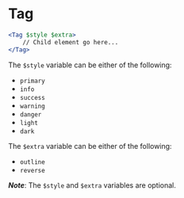 # Tag

```jsx
<Tag $style $extra>
    // Child element go here...
</Tag>
```

The `$style` variable can be either of the following:
- `primary`
- `info`
- `success`
- `warning`
- `danger`
- `light`
- `dark`

The `$extra` variable can be either of the following:
- `outline`
- `reverse`

**_Note_**: The `$style` and `$extra` variables are optional.